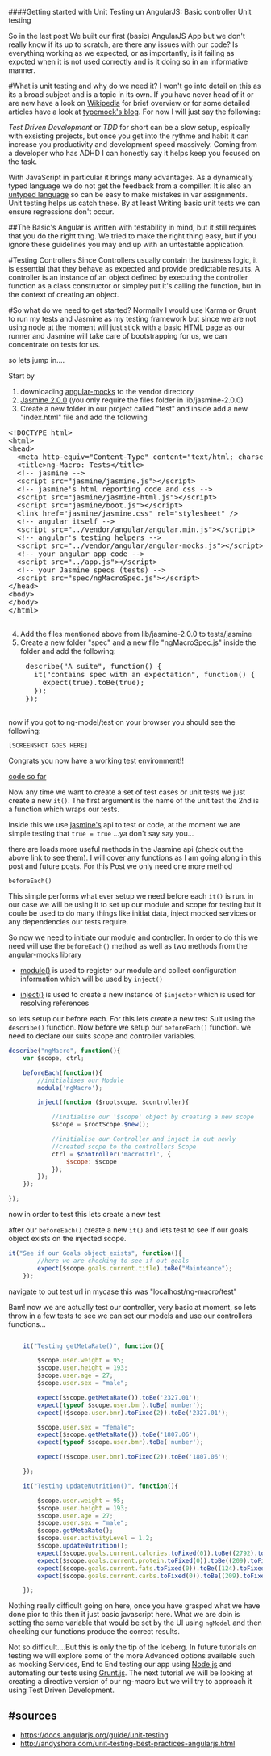 ####Getting started with Unit Testing un AngularJS: Basic controller Unit testing


So in the last post We built our first (basic) AngularJS App but we don't really know if its up to scratch, are there any issues with our code? Is everything working as we expected, or as importantly, is it failing as expcted when it is not used correctly and is it doing so in an informative manner.

#What is unit testing and why do we need it?
I won't go into detail on this as its a broad subject and is a topic in its own. If you have never head of it or are new have a look on [Wikipedia](http://en.wikipedia.org/wiki/Unit_testing) for brief overview or for some detailed articles have a look at [typemock's blog](http://blog.typemock.com/). For now I will just say the following:

_Test Driven Development_ or _TDD_ for short can be a slow setup, espically with exsisting projects, but once you get into the rythme and habit it can increase you productivity and development speed massively. Coming from a developer who has ADHD I can honestly say it helps keep you focused on the task.

With JavaScript in particular it brings many advantages. As a dynamically typed language we do not get the feedback from a compiller. It is also an [untyped language](http://stackoverflow.com/questions/964910/is-javascript-an-untyped-language) so can be easy to make mistakes in var assignments. Unit testing helps us catch these. By at least Writing basic unit tests we can ensure regressions don't occur.

##The Basic's
Angular is written with testability in mind, but it still requires that you do the right thing. We tried to make the right thing easy, but if you ignore these guidelines you may end up with an untestable application.

#Testing Controllers
Since Controllers usually contain the business logic, it is essential that they behave as expected and provide predictable results. A controller is an instance of an object defined by executing the controller function as a class constructor or simpley put it's calling the function, but in the context of creating an object.

#So what do we need to get started?
Normally I would use Karma or Grunt to run my tests and Jasmine as my testing framework but since we are not using node at the moment will just stick with a basic HTML page as our runner and Jasmine will take care of bootstrapping for us, we can concentrate on tests for us.

so lets jump in....

Start by
 1. downloading [angular-mocks](https://code.angularjs.org/1.2.16/angular-mocks.js) to the vendor directory
 2. [Jasmine 2.0.0](https://github.com/pivotal/jasmine/blob/master/dist/jasmine-standalone-2.0.0.zip) (you only require the files folder in lib/jasmine-2.0.0)
 3. Create a new folder in our project called "test" and inside add a new "index.html" file and add the following
 <pre class="html">
&lt;!DOCTYPE html&gt;
&lt;html&gt;
&lt;head&gt;
  &lt;meta http-equiv="Content-Type" content="text&#47;html; charset=UTF-8"&gt;
  &lt;title&gt;ng-Macro: Tests&lt;&#47;title&gt;
  &lt;!-- jasmine --&gt;
  &lt;script src="jasmine&#47;jasmine.js"&gt;&lt;&#47;script&gt;
  &lt;!-- jasmine's html reporting code and css --&gt;
  &lt;script src="jasmine&#47;jasmine-html.js"&gt;&lt;&#47;script&gt;
  &lt;script src="jasmine&#47;boot.js"&gt;&lt;&#47;script&gt;
  &lt;link href="jasmine&#47;jasmine.css" rel="stylesheet" &#47;&gt;
  &lt;!-- angular itself --&gt;
  &lt;script src="..&#47;vendor&#47;angular&#47;angular.min.js"&gt;&lt;&#47;script&gt;
  &lt;!-- angular's testing helpers --&gt;
  &lt;script src="..&#47;vendor&#47;angular&#47;angular-mocks.js"&gt;&lt;&#47;script&gt;
  &lt;!-- your angular app code --&gt;
  &lt;script src="..&#47;app.js"&gt;&lt;&#47;script&gt;
  &lt;!-- your Jasmine specs (tests) --&gt;
  &lt;script src="spec&#47;ngMacroSpec.js"&gt;&lt;&#47;script&gt;
&lt;&#47;head&gt;
&lt;body&gt;
&lt;&#47;body&gt;
&lt;&#47;html&gt;
 </pre>
 4. Add the files mentioned above from lib/jasmine-2.0.0 to tests/jasmine
 5. Create a new folder "spec" and a new file "ngMacroSpec.js" inside the folder and add the following:
 <pre class="javascript" >
    describe("A suite", function() {
      it("contains spec with an expectation", function() {
        expect(true).toBe(true);
      });
    });
 </pre>

now if you got to ng-model/test on your browser you should see the following:

    [SCREENSHOT GOES HERE]

Congrats you now have a working test environment!!

[code so far]()

Now any time we want to create a set of test cases or unit tests we just create a new `it()`. The first argument is the name of the unit test the 2nd is a function which wraps our tests.

Inside this we use [jasmine's](http://jasmine.github.io/2.0/introduction.html) api to test or code, at the moment we are simple testing that `true = true` ...ya don't say say you...

there are loads more useful methods in the Jasmine api (check out the above link to see them). I will cover any functions as I am going along in this post and future posts. For this Post we only need one more method

`beforeEach()`

This simple performs what ever setup we need before each `it()` is run. in our case we will be using it to set up our module and scope for testing but it coule be used to do many things like initiat data, inject mocked services or any dependencies our tests require.

So now we need to initiate our module and controller. In order to do this we need will use the `beforeEach()` method as well as two methods from the angular-mocks library

 - [module()](https://docs.angularjs.org/api/ngMock/function/angular.mock.module) is used to register our module and collect configuration information which will be used by `inject()`

 - [inject()](https://docs.angularjs.org/api/ngMock/function/angular.mock.inject) is used to create a new instance of `$injector` which is used for resolving references

 so lets setup our before each. For this lets create a new test Suit using the `describe()` function. Now before we setup our `beforeEach()` function. we need to declare our suits scope and controller variables.
```js
describe("ngMacro", function(){
    var $scope, ctrl;

    beforeEach(function(){
        //initialises our Module
        module('ngMacro');

        inject(function ($rootscope, $controller){

            //initialise our '$scope' object by creating a new scope
            $scope = $rootScope.$new();

            //initialise our Controller and inject in out newly
            //created scope to the controllers Scope
            ctrl = $controller('macroCtrl', {
                $scope: $scope
            });
        });
    });

});
```
now in order to test this lets create a new test

after our `beforeEach()` create a new `it()` and lets test to see if our goals object exists on the injected scope.

```js
it("See if our Goals object exists", function(){
        //here we are checking to see if out goals
        expect($scope.goals.current.title).toBe("Mainteance");
    });
```

navigate to out test url in mycase this was "localhost/ng-macro/test"

Bam! now we are actually test our controller, very basic at moment, so lets throw in a few tests to see we can set our models and use our controllers functions...

```js

    it("Testing getMetaRate()", function(){

        $scope.user.weight = 95;
        $scope.user.height = 193;
        $scope.user.age = 27;
        $scope.user.sex = "male";

        expect($scope.getMetaRate()).toBe('2327.01');
        expect(typeof $scope.user.bmr).toBe('number');
        expect(($scope.user.bmr).toFixed(2)).toBe('2327.01');

        $scope.user.sex = "female";
        expect($scope.getMetaRate()).toBe('1807.06');
        expect(typeof $scope.user.bmr).toBe('number');

        expect(($scope.user.bmr).toFixed(2)).toBe('1807.06');

    });

    it("Testing updateNutrition()", function(){

        $scope.user.weight = 95;
        $scope.user.height = 193;
        $scope.user.age = 27;
        $scope.user.sex = "male";
        $scope.getMetaRate();
        $scope.user.activityLevel = 1.2;
        $scope.updateNutrition();
        expect($scope.goals.current.calories.toFixed(0)).toBe((2792).toFixed(0));
        expect($scope.goals.current.protein.toFixed(0)).toBe((209).toFixed(0));
        expect($scope.goals.current.fats.toFixed(0)).toBe((124).toFixed(0));
        expect($scope.goals.current.carbs.toFixed(0)).toBe((209).toFixed(0));

    });
```

Nothing really difficult going on here, once you have grasped what we have done pior to this then it just basic javascript here. What we are doin is setting the same variable that would be set by the UI using `ngModel` and then checking our functions produce the correct results.

Not so difficult....But this is only the tip of the Iceberg. In future tutorials on testing we will explore some of the more Advanced options available such as mocking Services, End to End testing our app using [Node.js](node.js) and automating our tests using [Grunt.js](http://gruntjs.com/). The next tutorial we will be looking at creating a directive version of our ng-macro but we will try to approach it using Test Driven Development.



#sources
 -
 - https://docs.angularjs.org/guide/unit-testing
 - http://andyshora.com/unit-testing-best-practices-angularjs.html
